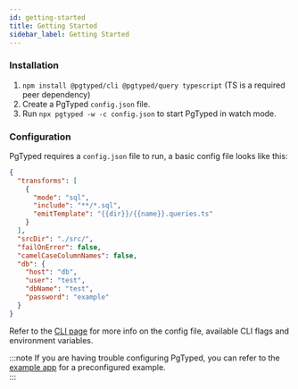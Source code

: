 ```yaml
---
id: getting-started
title: Getting Started
sidebar_label: Getting Started
---
```


### Installation

1. `npm install @pgtyped/cli @pgtyped/query typescript` (TS is a required peer dependency)
2. Create a PgTyped `config.json` file.
3. Run `npx pgtyped -w -c config.json` to start PgTyped in watch mode.

### Configuration

PgTyped requires a `config.json` file to run, a basic config file looks like this:

```json title="config.json"
{
  "transforms": [
    {
      "mode": "sql",
      "include": "**/*.sql",
      "emitTemplate": "{{dir}}/{{name}}.queries.ts"
    }
  ],
  "srcDir": "./src/",
  "failOnError": false,
  "camelCaseColumnNames": false,
  "db": {
    "host": "db",
    "user": "test",
    "dbName": "test",
    "password": "example"
  }
}
```

Refer to the [CLI page](cli) for more info on the config file, available CLI flags and environment variables.

:::note
If you are having trouble configuring PgTyped, you can refer to the [example app](https://github.com/adelsz/pgtyped/tree/master/packages/example) for a preconfigured example.  
:::
